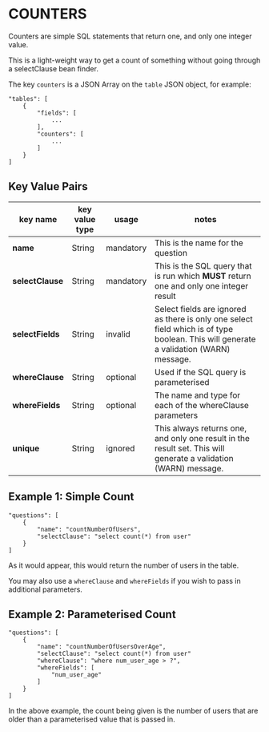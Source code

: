# COUNTERS

Counters are simple SQL statements that return one, and only one integer value.

This is a light-weight way to get a count of something without going through a selectClause bean finder.

The key `counters` is a JSON Array on the `table` JSON object, for example:

```
"tables": [
	{
		"fields": [
			...
		],
		"counters": [
			...
		]
	}
]
```

## Key Value Pairs

| key name | key value type | usage| notes |
|----------|----------------|------|-------|
| **name** | String | mandatory | This is the name for the question |
| **selectClause** | String | mandatory | This is the SQL query that is run which **MUST** return one and only one integer result |
| **selectFields** | String | invalid | Select fields are ignored as there is only one select field which is of type boolean.  This will generate a validation (WARN) message. |
| **whereClause** | String | optional | Used if the SQL query is parameterised |
| **whereFields** | String | optional | The name and type for each of the whereClause parameters |
| **unique** | String | ignored | This always returns one, and only one result in the result set.  This will generate a validation (WARN) message. |

## Example 1: Simple Count
```
"questions": [
	{
		"name": "countNumberOfUsers",
		"selectClause": "select count(*) from user"
	}
]
```

As it would appear, this would return the number of users in the table.

You may also use a `whereClause` and `whereFields` if you wish to pass in additional parameters.

## Example 2: Parameterised Count

```
"questions": [
	{
		"name": "countNumberOfUsersOverAge",
		"selectClause": "select count(*) from user"
		"whereClause": "where num_user_age > ?",
		"whereFields": [
			"num_user_age"
		]
	}
]
```

In the above example, the count being given is the number of users that are older than a parameterised value that is passed in.

